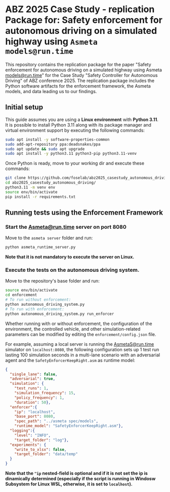 # ABZ 2025 Case Study - replication Package for: Safety enforcement for autonomous driving on a simulated highway using `Asmeta models@run.time`

This repository contains the replication package for the paper "Safety enforcement for autonomous driving on a simulated highway using Asmeta models@run.time" for the Case Study "Safety Controller for Autonomous Driving" of ABZ conference 2025.
The replication package includes the Python software artifacts for the enforcement framework, the Asmeta models, and data leading us to our findings.

## Initial setup

This guide assumes you are using a **Linux environment** with **Python 3.11**. \
It is possible to install Python 3.11 along with its package manager and virtual environment support by executing the following commands:

```bash
sudo apt install -y software-properties-common
sudo add-apt-repository ppa:deadsnakes/ppa
sudo apt update && sudo apt upgrade
sudo apt install -y python3.11 python3-pip python3.11-venv
```

Once Python is ready, move to your working dir and execute these commands:

```bash
git clone https://github.com/foselab/abz2025_casestudy_autonomous_driving
cd abz2025_casestudy_autonomous_driving/
python3.11 -m venv env
source env/bin/activate
pip install -r requirements.txt
```

## Running tests using the Enforcement Framework

### Start the Asmeta@run.time server on port 8080
Move to the `asmeta server` folder and run:

```bash
python asmeta_runtime_server.py
```

**Note that it is not mandatory to execute the server on Linux.**

### Execute the tests on the autonomous driving system.
Move to the repository's base folder and run:

```bash
source env/bin/activate
cd enforcement
# To run without enforcement:
python autonomous_driving_system.py
# To run with enforcement:
python autonomous_driving_system.py run_enforcer
```

Whether running with or without enforcement, the configuration of the environment, the controlled vehicle, and other simulation-related parameters can be modified by editing the `enforcement/config.json` file.

For example, assuming a local server is running the AsmetaS@run.time simulator on `localhost:8080`, the following configuration sets up 1 test run lasting 100 simulation seconds in a multi-lane scenario with an adversarial agent and the `SafetyEnforcerKeepRight.asm` as runtime model:

```json
{
  "single_lane": false,
  "adversarial": true,
  "simulation": {
    "test_runs": 1,
    "simulation_frequency": 15,
    "policy_frequency": 1,
    "duration": 50},
  "enforcer":{
    "ip": "localhost",
    "base_port": 8080,
    "spec_path": "../asmeta spec/models",
    "runtime_model": "SafetyEnforcerKeepRight.asm"},
  "logging":{
    "level": "INFO",
    "target_folder": "log"},
  "experiments": {
    "write_to_xlsx": false,
    "target_folder": "data/temp"
  }
}
```
**Note that the `"ip` nested-field is optional and if it is not set the ip is dinamically determined (especially if the script is running in Windosw Subsystem for Linux WSL, otherwise, it is set to `localhost`).**
